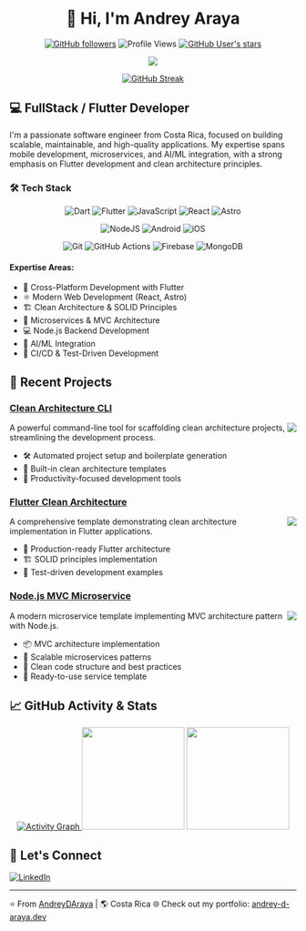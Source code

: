 <div align="center">
  <h1>👋 Hi, I'm Andrey Araya</h1>
  
  [![GitHub followers](https://img.shields.io/github/followers/AndreyDAraya?label=Follow&style=social)](https://github.com/AndreyDAraya)
  ![Profile Views](https://komarev.com/ghpvc/?username=AndreyDAraya&color=brightgreen)
  [![GitHub User's stars](https://img.shields.io/github/stars/AndreyDAraya?style=social)](https://github.com/AndreyDAraya)
  
  <p align="center">
    <a href="https://github.com/AndreyDAraya">
      <img src="https://github-profile-trophy.vercel.app/?username=AndreyDAraya&theme=radical&no-frame=true&row=1&&margin-w=20&no-bg=true"/>
    </a>
  </p>
  
  [![GitHub Streak](https://github-readme-streak-stats.herokuapp.com?user=AndreyDAraya&theme=radical&hide_border=true&date_format=M%20j%5B%2C%20Y%5D)](https://git.io/streak-stats)
</div>

## 💻 FullStack / Flutter Developer

I'm a passionate software engineer from Costa Rica, focused on building scalable, maintainable, and high-quality applications. My expertise spans mobile development, microservices, and AI/ML integration, with a strong emphasis on Flutter development and clean architecture principles.

### 🛠️ Tech Stack

<div align="center">
  
  ![Dart](https://img.shields.io/badge/dart-%230175C2.svg?style=for-the-badge&logo=dart&logoColor=white)
  ![Flutter](https://img.shields.io/badge/Flutter-%2302569B.svg?style=for-the-badge&logo=Flutter&logoColor=white)
  ![JavaScript](https://img.shields.io/badge/javascript-%23323330.svg?style=for-the-badge&logo=javascript&logoColor=%23F7DF1E)
  ![React](https://img.shields.io/badge/react-%2320232a.svg?style=for-the-badge&logo=react&logoColor=%2361DAFB)
  ![Astro](https://img.shields.io/badge/astro-%232C2052.svg?style=for-the-badge&logo=astro&logoColor=white)
  
  ![NodeJS](https://img.shields.io/badge/node.js-6DA55F?style=for-the-badge&logo=node.js&logoColor=white)
  ![Android](https://img.shields.io/badge/Android-3DDC84?style=for-the-badge&logo=android&logoColor=white)
  ![iOS](https://img.shields.io/badge/iOS-000000?style=for-the-badge&logo=ios&logoColor=white)
  
  ![Git](https://img.shields.io/badge/git-%23F05033.svg?style=for-the-badge&logo=git&logoColor=white)
  ![GitHub Actions](https://img.shields.io/badge/github%20actions-%232671E5.svg?style=for-the-badge&logo=githubactions&logoColor=white)
  ![Firebase](https://img.shields.io/badge/firebase-%23039BE5.svg?style=for-the-badge&logo=firebase)
  ![MongoDB](https://img.shields.io/badge/MongoDB-%234ea94b.svg?style=for-the-badge&logo=mongodb&logoColor=white)
  
</div>

#### Expertise Areas:

- 📱 Cross-Platform Development with Flutter
- ⚛️ Modern Web Development (React, Astro)
- 🏗️ Clean Architecture & SOLID Principles
- 🔄 Microservices & MVC Architecture
- 💻 Node.js Backend Development
- 🤖 AI/ML Integration
- 🚀 CI/CD & Test-Driven Development

## 🎯 Recent Projects

### [Clean Architecture CLI](https://github.com/AndreyDAraya/clean_arch_cli)

<img align="right" src="https://img.shields.io/github/stars/AndreyDAraya/clean_arch_cli?style=social"/>

A powerful command-line tool for scaffolding clean architecture projects, streamlining the development process.

- 🛠️ Automated project setup and boilerplate generation
- 📐 Built-in clean architecture templates
- 🚀 Productivity-focused development tools

### [Flutter Clean Architecture](https://github.com/AndreyDAraya/flutter-clean-architecture)

<img align="right" src="https://img.shields.io/github/stars/AndreyDAraya/flutter-clean-architecture?style=social"/>

A comprehensive template demonstrating clean architecture implementation in Flutter applications.

- 📱 Production-ready Flutter architecture
- 🏗️ SOLID principles implementation
- 🧪 Test-driven development examples

### [Node.js MVC Microservice](https://github.com/AndreyDAraya/microservice_node)

<img align="right" src="https://img.shields.io/github/stars/AndreyDAraya/microservice_node?style=social"/>

A modern microservice template implementing MVC architecture pattern with Node.js.

- 📦 MVC architecture implementation
- 🔄 Scalable microservices patterns
- 🎯 Clean code structure and best practices
- 🚀 Ready-to-use service template

## 📈 GitHub Activity & Stats

<div align="center">
  
  <a href="https://github.com/ashutosh00710/github-readme-activity-graph">
    <img alt="Activity Graph" src="https://github-profile-summary-cards.vercel.app/api/cards/profile-details?username=AndreyDAraya&theme=radical" />
  </a>
  
  <img height="180em" src="https://github-readme-stats.vercel.app/api?username=AndreyDAraya&show_icons=true&theme=radical&include_all_commits=true&count_private=true"/>
  <img height="180em" src="https://github-readme-stats.vercel.app/api/top-langs/?username=AndreyDAraya&layout=compact&langs_count=7&theme=radical"/>
</div>

## 🤝 Let's Connect

[![LinkedIn](https://img.shields.io/badge/LinkedIn-0077B5?style=for-the-badge&logo=linkedin&logoColor=white)](https://www.linkedin.com/in/andrey-d-araya/)

---

⭐️ From [AndreyDAraya](https://github.com/AndreyDAraya) | 🌎 Costa Rica
🌐 Check out my portfolio: [andrey-d-araya.dev](https://andrey-d-araya.dev/)
